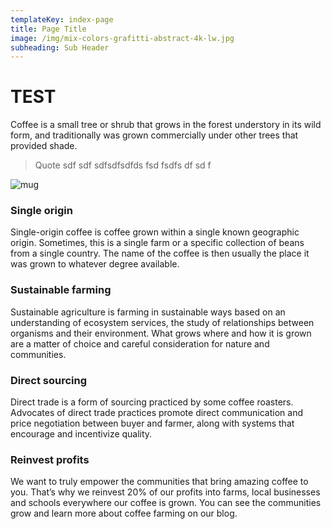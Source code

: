 ```yaml
---
templateKey: index-page
title: Page Title
image: /img/mix-colors-grafitti-abstract-4k-lw.jpg
subheading: Sub Header
---
```

# TEST

Coffee is a small tree or shrub that grows in the forest understory in its wild form, and traditionally was grown commercially under other trees that provided shade. 

> Quote sdf sdf sdfsdfsdfds fsd fsdfs df sd f

![mug](/img/products-grid2.jpg "mug")

### Single origin

Single-origin coffee is coffee grown within a single known geographic origin. Sometimes, this is a single farm or a specific collection of beans from a single country. The name of the coffee is then usually the place it was grown to whatever degree available.

### Sustainable farming

Sustainable agriculture is farming in sustainable ways based on an understanding of ecosystem services, the study of relationships between organisms and their environment. What grows where and how it is grown are a matter of choice and careful consideration for nature and communities.

### Direct sourcing

Direct trade is a form of sourcing practiced by some coffee roasters. Advocates of direct trade practices promote direct communication and price negotiation between buyer and farmer, along with systems that encourage and incentivize quality.

### Reinvest profits

We want to truly empower the communities that bring amazing coffee to you. That’s why we reinvest 20% of our profits into farms, local businesses and schools everywhere our coffee is grown. You can see the communities grow and learn more about coffee farming on our blog.